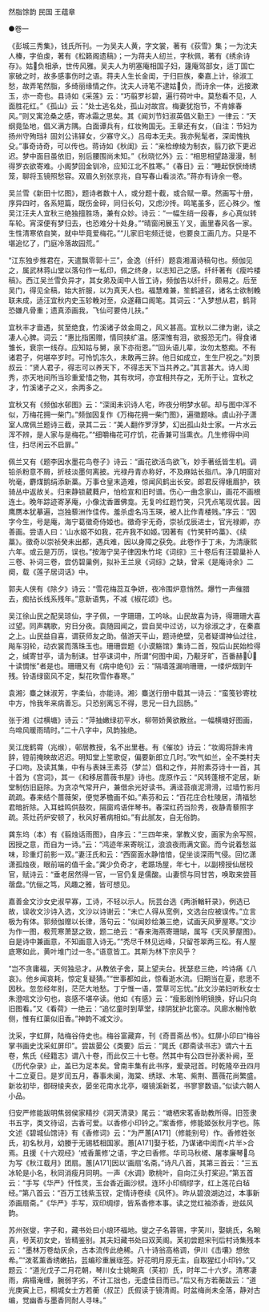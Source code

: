 <!-- { "loadSidebar": true } -->
然脂馀韵 民国 王蕴章

●卷一

《彭城三秀集》，钱氏所刊。一为吴夫人黄，字文裳，著有《荻雪》集；一为沈夫人榛，字伯虔，著有《松籁阁遗稿》；一为蒋夫人纫兰，字秋佩，著有《绣余诗存》。姑负相承，世传风雅。吴夫人为明塞庵相国子妇，籧庵驾部女，适丁国亡家破之时，故多感事伤时之语。蒋夫人生长金闺，于归巨族，秦嘉上计，徐淑工愁，故弄笔然脂，多绮丽缘情之作。沈夫人诗笔不逮姑负，而诗余一体，远接漱玉，亦一奇也。县诗如《采莲》云：“巧翦罗衫碧，遍行荷叶中。莫愁看不见，人面胜花红。”《孤山》云：“处士逃名处，孤山对故宫。梅妻犹抱节，不肯嫁春风。”则又寓沧桑之感，寄冰霜之思矣。其《闻刘节妇淑英倡义勤王》一律云：“天纲竟坠地，倡义满方隅。白面谭兵有，红妆殉国无。王章还有女，（自注：节妇为扬州守殉珰礻固刘公讳铎女，少寡守义。）吕母本无夫。我亦髡髦者，深闺愧执殳。”事奇诗奇，可以传也。蒋诗如《秋闺》云：“亲检缭绫为制衣，翦刀欲下更迟迟。梦中面目虽依旧，别后腰围尚未知。”《秋晓忆外》云：“相思相望路漫漫，制得罗衣欲寄难。小阁梦回金钏冷，应知江北不胜寒。”《春日》云：“睡起恹恹绮绣笼，聊将玉镜照愁容。双眉久别张京兆，自写春山看淡浓。”蒋亦有诗余一卷。

吴兰雪《新田十忆图》，题诗者数十人，或分题十截，或合赋一章。然画写十册，序异四时，各系短篇，既伤金碎，同归长句，又虑沙抟。鸣笔虽多，匠心殊少。惟吴江汪夫人宜秋三绝独擅胜场，兼有众妙。诗云：“一幅生绡一段春，乡心真似转车轮。宵深便有梦归去，也恐难分十处身。”“晴窗闲展玉丫叉，画里春风各一家。生性清寒侬自笑，就中毕竟爱梅花。”“儿家旧宅频迁徙，也要良工画几方。只是不堪追忆了，门庭冷落故园荒。”

“江东独步推君在，天遣飘零郭十三”，金逸（纤纤）题袁湘湄诗稿句也。频伽见之，属武林蒋山堂以落句作一私印，佩之终身，以志知己之感。纤纤著有《瘦吟楼稿》。西江吴兰雪负异才，其女弟及闺中人皆工诗，频伽告以纤纤，颇易之。后至吴门，得见全稿，始大折服，以为真天人也。福慧难兼，笙鹤遽召，诸名士欲制輓联未成，适汪宜秋内史玉轸輓对至，众遂藉口阁笔。其词云：“入梦想从君，鹤背恐嫌凡骨重；遗真添画我，飞仙可要侍儿扶。”

宜秋丰才啬遇，贫至绝食，竹溪诸子敛金周之，风义甚高。宜秋以二律为谢，读之凄人心脾。词云：“惠比指囷赠，情同挟纩温。感深惟有泪，欲报恐无门。得食诸雏长，衰宗一线存。应知姑与舅，泉下亦衔恩。”“回头语儿辈，汝勿太憨痴。不有诸君子，何堪卒岁时。可怜饥冻久，未敢再三辞。他日如成立，生生尸祝之。”刘景叔云：“贤人君子，得志可以养天下，不得志天下当共养之。”其言甚大。诗人闺秀，亦天地间所当珍重爱惜之物，其有坎坷，亦宜相共存之，无所于让。宜秋之才，竹溪诸子之义，余两多之。

宜秋又有《频伽水邨图》云：“深闺未识诗人宅，昨夜分明梦水邨。却与图中浑不似，万梅花拥一柴门。”频伽因复作《万梅花拥一柴门图》，遍徵题咏。虞山孙子潇室人席佩兰题诗三截，录其二云：“美人翻作罗浮梦，幻出孤山处士家。一片水云浑不辨，是人家与是梅花。”“细嚼梅花可疗饥，花香兼可当熏衣。几生修得中间住，扫尽闲云不启扉。”

佩兰又有《题李因水墨花鸟卷子》诗云：“画花欲活鸟欲飞，妙手著纸皆生机。调铅杀粉意不屑，折枝淡墨何离披。光禄丹青亦称好，不及麻姑长指爪。净几明窗对吮毫，麝煤鹅绢添新藁。万事仓皇末造难，惊闻风鹤出长安。郎君反得蛾眉护，铁骑丛中返故关。归来静锁葳蕤户，怕检宣和旧时谱。伤心一曲念家山，画花不画根连土。晚年踪迹寄茅庵，小像沈香置佛龛。无复吟红题竹笑，只凭点笔现优昙。因鹰赝本犹摹遍，岂独藜洲作佳传。羞杀虚名冯玉瑛，被人比作青楼贱。”序云：“因字今生，号是庵，海宁葛徵奇侍姬也。徵奇宇无奇，崇祯戊辰进士，官光禄卿，亦善画。尝语人曰：‘山水姬不如我，花卉我不如姬。’因著有《竹笑轩吟藁》、《续藁》。徵奇以崇祯癸未出都，遇兵难，因以身障之获免。此卷作于丁未，为清康熙六年。或云是万历，误也。”按海宁吴子律因朱竹垞《词综》三十卷后有汪碧巢补人三卷、补词三卷，尝仿碧巢例，拟补王兰泉《词综》之缺，曾采《是庵诗余》二阕，载《莲子居词话》中。

郭夫人侠有《除夕》诗云：“雪花梅蕊互争妍，夜冷围炉意悄然。爆竹一声催腊去，痴拈长线系残年。”意新语隽，不减《椒花颂》也。

吴江徐山民之配吴琼仙，字子佩，一字珊珊，工吟咏。山民故喜为诗，得珊珊大喜过望。同声耦歌，穷日分夜。袁随园闻之，尝自吴中过访，以为徐淑之才，在秦嘉之上。山民益自喜，谓获师友之助。偕游天平山，题诗绝壁，见者疑谓神仙过往，飚车羽轮，动衣裳而落珠玉也。珊珊尝题《小谟觞馆》集诗二首，殁后山民始检得之，缄寄甘亭，请为制诔。甘亭诔词中，所谓“何图中闺，乃觏牙旷，百番赫，十读惆怅”者是也。珊珊又有《病中绝句》云：“隔墙莲漏响珊珊，一缕炉烟到午残。铃语绿窗风不定，梨花吹雪作春寒。”

袁湘氵麋之妹淑芳，字柔仙，亦能诗。湘氵麋送行册中载其一诗云：“蛮笺钞寄枕中方，怜我年来病善忘。只恐别离忘不得，思兄一日九回肠。”

张于湘《过横塘》诗云：“萍抽嫩绿初平水，柳带娇黄欲散丝。一幅横塘好图画，鸟啼风暖雨晴时。”二十八字中，风韵独绝。

吴江庞鹤霄（兆缑），邨居教授，名不出里巷。有《催妆》诗云：“妆阁将辞未肯辞，镫前掩映故迟迟。明知堂上笙歌促，偏要新郎立几时。”吹气如兰，全不类村夫子口吻。及读其集，中有与表妹王素芬（梦兰）倡和之作，并附素芬诗十一首，其十首为《宫词》，其一《和移居蔷薇书屋》诗也。庞原作云：“风转蓬根不定居，新堂制仿旧庭除。为贪凉气常开户，兼借余光好读书。满迳苔痕泥滑滑，过墙竹影月疏疏。春来结个蔷薇架，便觉茅檐画不如。”素芬和云：“百花庄合杜陵居，清福愁君暗折除。入耳蛙鸣供鼓吹，隔窗鸡语伴琴书。春深红药当阶秀，夜静青藜照字疏。茶灶药炉安顿了，秋风好著病相如。”有此腻友，自无俗韵。

龚东坞（本）有《翦烛话雨图》，自序云：“三四年来，掌教义安，画家为余写照，因授之意，而自为一诗。”云：“鸿迹年来寄皖江，浪浪夜雨满文窗。而今说着愁滋味，珍重灯前影一双。”妻汪氏和云：“西窗面水静愔愔，促坐谈深雨气侵。回忆潇潇孤烛夜，眼前端的值千金。”龚少负奇才，老踬场屋，年七十，以副榜授仙居校官，赋诗云：“垂老居然得一官，一官仍复是儒酸。山妻惯与同甘苦，唤取来尝苜蓿盘。”伉俪之笃，风趣之雅，皆可想见。

嘉善金文沙女史淑早寡，工诗，不轻以示人。阮芸台选《两浙輶轩录》，例选已故，误收文沙诗入选，文沙以诗谢云：“未亡人得从宽例，文选台应被误传。”立言极为有体。郭频伽赠以长律，落句云：“似闻妙绘兼三绝，试画天风萝屋寒。”文沙为作一图，极荒寒萧瑟之致，题二绝云：“春来海燕寄珊瑚，属写《天风萝屋图》。自是诗中兼画意，不知画意入诗无。”“秃尽千林见远峰，只留苍翠两三松。有人屋底寒如此，黄叶堆门过一冬。”语意皆工。其斯为林下宗风乎？

“岂不贪庸福，天何独忌才。从教依子舍，莫上望夫台。抚瑟悲三绝，吟诗痛《八哀》。他乡闻哀耗，惊定复疑猜。”“世事都如此，惊看逝水流。归期当在夏，悲思不因秋。忽忽经年别，茫茫大地愁。丁宁惟一语，萱草可忘忧。”此文沙弟妇听秋女士朱澄唁文沙句也，哀感不堪卒读。他如《有感》云：“瘦影剧怜明镜换，好山只向旧图看。”又《看荷》一绝云：“追忆童时到草堂，绿阴犹护北窗凉。风廊水榭怜欹侧，惟有红蕖似旧香。”神韵不减文沙。

沈采，字虹屏，陆梅谷侍史也。梅谷富藏弃，刊《奇晋斋丛书》。虹屏小印曰“梅谷掌书画史沈采虹屏印”。尝跋晏公《类要》后云：“晃氏《郡斋读书志》谓六十五卷，焦氏《经籍志》谓八十卷，而此仅三十七卷。然其中有公四世孙袤补阙，至《历代杂录》止，盖已为足本矣。曾南丰集有此书序，爰录冠首。时乾隆卒丑四月十二立夏日。是岁闰五月，春事未阑，海棠、绣球、木笔、紫荆、蔷薇花尚繁盛。新妆初毕，御砑绫夹衣，晏坐花南水北亭，啜镜溪新茗，书寥寥数语。”似读六朝人小品。

归安严修能跋明焦弱侯家精抄《洞天清录》尾云：“塘栖宋茗香助教所得。旧签隶书五字，类文待诏，古香可爱。以香修小印钤之。”案香修，修能姬张秋月字也。陈文述《碧城仙馆诗》有《香修词》云：“为严蕙[A171]（修能别号）作。香修姓张氏，初名秋月，幼媵于无锡嵇相国家。蕙[A171]娶于嵇，乃谋诸中闺而<片半>合焉。且援《十六观经》‘戒香薰修’之语，字之曰香修。华司马秋槎、屠孝廉琴乌为写《秋江载月》团扇。蕙[A171]因以‘画扇’名斋。”诗凡八首，其第三首云：“三五冰轮是小名，秋同消瘦月同明。一声《水调》歌桃叶，自向江头打桨迎。”第五首云：“手写《华严》忏性灵，玉台香近画沙棂。连环小印绸缪字，红上莲花白毡经。”第八首云：“百万工钱紫玉钗，定情诗卷续《风怀》。昨从碧浪湖边过，本事新添画扇斋。”《华严》手写，双印绸缪，皆系香修本事。读之觉红袖添香，逊兹风韵。

苏州张燮，字子和，藏书处曰小琅环福地。燮之子名蓉锡，字芙川，娶姚氏，名畹真，号芙初女史，皆精鉴别。其夫妇藏书处曰双芙阁。芙初尝题宋刊后村诗集残本云：“墨林万卷劫灰余，古本流传此绝稀。八十诗翁高格调，伊川《击壤》想依希。”“泼茗薰香绣嫩拈，芸编珍重展瑶签。好花明月原无主，自取猩红小印钤。”又题云：“道光戊子二月花朝，琴川女士姚畹真（芙初）氏，时年二十六岁。清寒凄雨，病榻淹缠，腕弱字劣，不计工拙也，无虚佳日而已。”后又有方若蘅跋云：“道光庚寅上已，桐城女士方若蘅（叔芷）氏假读于镜清阁。时盆梅尚未全落，静对古编，觉幽香与墨香同耐人寻味。”

